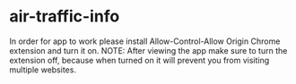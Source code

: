 # air-traffic-info

In order for app to work please install Allow-Control-Allow Origin Chrome extension and turn it on. 
NOTE: After viewing the app make sure to turn the extension off, because when turned on it will prevent you from visiting multiple websites.  

